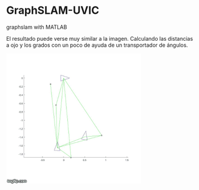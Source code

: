 # GraphSLAM-UVIC
graphslam with MATLAB

El resultado puede verse muy similar a la imagen. Calculando las distancias a ojo y los grados con un poco de ayuda de un transportador de ángulos.

![](/resultado/resultado.gif)
